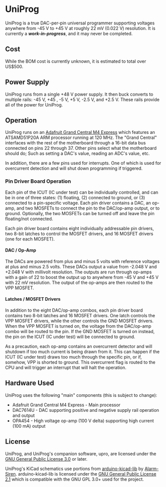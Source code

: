 # UniProg

UniProg is a true DAC-per-pin universal programmer supporting voltages anywhere from -45&nbsp;V to +45&nbsp;V at roughly 22&nbsp;mV (0.022&nbsp;V) resolution.
It is currently a **_work-in-progress_**, and it may never be completed.

## Cost

While the BOM cost is currently unknown, it is estimated to total over US\$500.

## Power Supply

UniProg runs from a single +48&nbsp;V power supply.
It then buck converts to multiple rails: -45&nbsp;V, +45&nbsp;, -5&nbsp;V, +5&nbsp;V, -2.5&nbsp;V, and +2.5&nbsp;V.
These rails provide all of the power for UniProg.

## Operation

UniProg runs on an [Adafruit Grand Central M4 Express](https://www.adafruit.com/product/4064) which features an ATSAMD51P20A ARM processor running at 120&nbsp;MHz.
The "Grand Central" interfaces with the rest of the motherboard through a 16-bit data bus connected on pins 22 through 37.
Other pins select what the motherboard should do; Such as setting a DAC's value, reading an ADC's value, etc.

In addition, there are a few pins used for interrupts.
One of which is used for overcurrent detection and will shut down programming if triggered.

### Pin Driver Board Operation

Each pin of the ICUT (IC under test) can be individually controlled, and can be in one of three states: (1) floating, (2) connected to ground, or (3) connected to a pin-specific voltage.
Each pin driver contains a DAC, an op-amp, and two MOSFETs to connect the pin to the DAC/op-amp output, or to ground.
Optionally, the two MOSFETs can be turned off and leave the pin floating/not connected.

Each pin driver board contains eight individually addressable pin drivers, two 8-bit latches to control the MOSFET drivers, and 16 MOSFET drivers (one for each MOSFET).

#### DAC / Op-Amp

The DACs are powered from plus and minus 5 volts with reference voltages at plus and minus 2.5 volts.
These DACs output a value from -2.048&nbsp;V and +2.048&nbsp;V with millivolt resolution.
The outputs are run through op-amps with a gain of 22 to boost the output up to anywhere from -45&nbsp;V and +45&nbsp;V with 22&nbsp;mV resolution.
The output of the op-amps are then routed to the VPP MOSFET.

#### Latches / MOSFET Drivers

In addition to the eight DAC/op-amp combos, each pin driver board contains two 8-bit latches and 16 MOSFET drivers.
One latch controls the VPP MOSFET drivers, while the other controls the GND MOSFET drivers.
When the VPP MOSFET is turned on, the voltage from the DAC/op-amp combo will be routed to the pin.
If the GND MOSFET is turned on instead, the pin on the ICUT (IC under test) will be connected to ground.

As a precaution, each op-amp contains an overcurrent detector and will shutdown if too much current is being drawn from it.
This can happen if the ICUT (IC under test) draws too much through the specific pin, or if, somehow, VPP is shorted to ground.
This overcurrent flag is routed to the CPU and will trigger an interrupt that will halt the operation.

## Hardware Used

UniProg uses the following "main" components (this is subject to change):

- Adafruit Grand Central M4 Express - Main processor
- DAC7614U - DAC supporting positive and negative supply rail operation and output
- OPA454 - High voltage op-amp (100&nbsp;V delta) supporting high current (100&nbsp;mA) output

## License

UniProg, and UniProg's companion software, upro, are licensed under the [GNU General Public License 3.0](https://www.gnu.org/licenses/gpl-3.0.en.html) or later.

UniProg's KiCad schematics use portions from [arduino-kicad-lib](https://github.com/Alarm-Siren/arduino-kicad-library/tree/307d55d7057d2f4e7d28a63ea696091f076a815f) by [Alarm-Siren](https://github.com/Alarm-Siren).
arduino-kicad-lib is licensed under the [GNU General Public License 2.1](https://www.gnu.org/licenses/old-licenses/lgpl-2.1.en.html) which is compatible with the GNU GPL 3.0+ used for the project.
